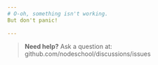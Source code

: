```yaml
---
# O-oh, something isn't working.
But don't panic!
  
---
```


> **Need help?** Ask a question at: github.com/nodeschool/discussions/issues